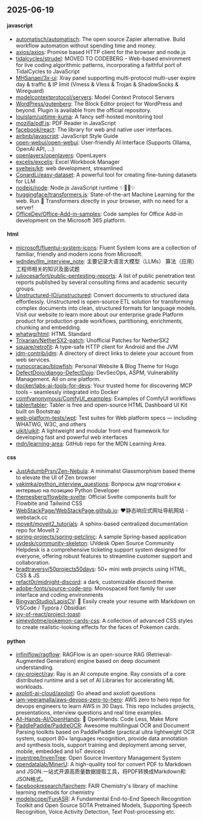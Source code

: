 ## 2025-06-19

#### javascript
* [automatisch/automatisch](https://github.com/automatisch/automatisch): The open source Zapier alternative. Build workflow automation without spending time and money.
* [axios/axios](https://github.com/axios/axios): Promise based HTTP client for the browser and node.js
* [tidalcycles/strudel](https://github.com/tidalcycles/strudel): MOVED TO CODEBERG - Web-based environment for live coding algorithmic patterns, incorporating a faithful port of TidalCycles to JavaScript
* [MHSanaei/3x-ui](https://github.com/MHSanaei/3x-ui): Xray panel supporting multi-protocol multi-user expire day & traffic & IP limit (Vmess & Vless & Trojan & ShadowSocks & Wireguard)
* [modelcontextprotocol/servers](https://github.com/modelcontextprotocol/servers): Model Context Protocol Servers
* [WordPress/gutenberg](https://github.com/WordPress/gutenberg): The Block Editor project for WordPress and beyond. Plugin is available from the official repository.
* [louislam/uptime-kuma](https://github.com/louislam/uptime-kuma): A fancy self-hosted monitoring tool
* [mozilla/pdf.js](https://github.com/mozilla/pdf.js): PDF Reader in JavaScript
* [facebook/react](https://github.com/facebook/react): The library for web and native user interfaces.
* [airbnb/javascript](https://github.com/airbnb/javascript): JavaScript Style Guide
* [open-webui/open-webui](https://github.com/open-webui/open-webui): User-friendly AI Interface (Supports Ollama, OpenAI API, ...)
* [openlayers/openlayers](https://github.com/openlayers/openlayers): OpenLayers
* [exceljs/exceljs](https://github.com/exceljs/exceljs): Excel Workbook Manager
* [sveltejs/kit](https://github.com/sveltejs/kit): web development, streamlined
* [ConardLi/easy-dataset](https://github.com/ConardLi/easy-dataset): A powerful tool for creating fine-tuning datasets for LLM
* [nodejs/node](https://github.com/nodejs/node): Node.js JavaScript runtime ✨🐢🚀✨
* [huggingface/transformers.js](https://github.com/huggingface/transformers.js): State-of-the-art Machine Learning for the web. Run 🤗 Transformers directly in your browser, with no need for a server!
* [OfficeDev/Office-Add-in-samples](https://github.com/OfficeDev/Office-Add-in-samples): Code samples for Office Add-in development on the Microsoft 365 platform.

#### html
* [microsoft/fluentui-system-icons](https://github.com/microsoft/fluentui-system-icons): Fluent System Icons are a collection of familiar, friendly and modern icons from Microsoft.
* [wdndev/llm_interview_note](https://github.com/wdndev/llm_interview_note): 主要记录大语言大模型（LLMs） 算法（应用）工程师相关的知识及面试题
* [juliocesarfort/public-pentesting-reports](https://github.com/juliocesarfort/public-pentesting-reports): A list of public penetration test reports published by several consulting firms and academic security groups.
* [Unstructured-IO/unstructured](https://github.com/Unstructured-IO/unstructured): Convert documents to structured data effortlessly. Unstructured is open-source ETL solution for transforming complex documents into clean, structured formats for language models. Visit our website to learn more about our enterprise grade Platform product for production grade workflows, partitioning, enrichments, chunking and embedding.
* [whatwg/html](https://github.com/whatwg/html): HTML Standard
* [Trixarian/NetherSX2-patch](https://github.com/Trixarian/NetherSX2-patch): Unofficial Patches for NetherSX2
* [square/retrofit](https://github.com/square/retrofit): A type-safe HTTP client for Android and the JVM
* [jdm-contrib/jdm](https://github.com/jdm-contrib/jdm): A directory of direct links to delete your account from web services.
* [nunocoracao/blowfish](https://github.com/nunocoracao/blowfish): Personal Website & Blog Theme for Hugo
* [DefectDojo/django-DefectDojo](https://github.com/DefectDojo/django-DefectDojo): DevSecOps, ASPM, Vulnerability Management. All on one platform.
* [docker/labs-ai-tools-for-devs](https://github.com/docker/labs-ai-tools-for-devs): Your trusted home for discovering MCP tools – seamlessly integrated into Docker
* [comfyanonymous/ComfyUI_examples](https://github.com/comfyanonymous/ComfyUI_examples): Examples of ComfyUI workflows
* [tabler/tabler](https://github.com/tabler/tabler): Tabler is free and open-source HTML Dashboard UI Kit built on Bootstrap
* [web-platform-tests/wpt](https://github.com/web-platform-tests/wpt): Test suites for Web platform specs — including WHATWG, W3C, and others
* [uikit/uikit](https://github.com/uikit/uikit): A lightweight and modular front-end framework for developing fast and powerful web interfaces
* [mdn/learning-area](https://github.com/mdn/learning-area): GitHub repo for the MDN Learning Area.

#### css
* [JustAdumbPrsn/Zen-Nebula](https://github.com/JustAdumbPrsn/Zen-Nebula): A minimalist Glassmorphism based theme to elevate the UI of Zen browser
* [yakimka/python_interview_questions](https://github.com/yakimka/python_interview_questions): Вопросы для подготовки к интервью на позицию Python Developer
* [themesberg/flowbite-svelte](https://github.com/themesberg/flowbite-svelte): Official Svelte components built for Flowbite and Tailwind CSS
* [WebStackPage/WebStackPage.github.io](https://github.com/WebStackPage/WebStackPage.github.io): ❤️静态响应式网址导航网站 - webstack.cc
* [moveit/moveit2_tutorials](https://github.com/moveit/moveit2_tutorials): A sphinx-based centralized documentation repo for MoveIt 2
* [spring-projects/spring-petclinic](https://github.com/spring-projects/spring-petclinic): A sample Spring-based application
* [uvdesk/community-skeleton](https://github.com/uvdesk/community-skeleton): UVdesk Open Source Community Helpdesk is a comprehensive ticketing support system designed for everyone, offering robust features to streamline customer support and collaboration.
* [bradtraversy/50projects50days](https://github.com/bradtraversy/50projects50days): 50+ mini web projects using HTML, CSS & JS
* [refact0r/midnight-discord](https://github.com/refact0r/midnight-discord): a dark, customizable discord theme.
* [adobe-fonts/source-code-pro](https://github.com/adobe-fonts/source-code-pro): Monospaced font family for user interface and coding environments
* [BingyanStudio/LapisCV](https://github.com/BingyanStudio/LapisCV): 📄 Easily create your resume with Markdown on VSCode / Typora / Obsidian
* [joy-of-react/project-toast](https://github.com/joy-of-react/project-toast): 
* [simeydotme/pokemon-cards-css](https://github.com/simeydotme/pokemon-cards-css): A collection of advanced CSS styles to create realistic-looking effects for the faces of Pokemon cards.

#### python
* [infiniflow/ragflow](https://github.com/infiniflow/ragflow): RAGFlow is an open-source RAG (Retrieval-Augmented Generation) engine based on deep document understanding.
* [ray-project/ray](https://github.com/ray-project/ray): Ray is an AI compute engine. Ray consists of a core distributed runtime and a set of AI Libraries for accelerating ML workloads.
* [axolotl-ai-cloud/axolotl](https://github.com/axolotl-ai-cloud/axolotl): Go ahead and axolotl questions
* [iam-veeramalla/aws-devops-zero-to-hero](https://github.com/iam-veeramalla/aws-devops-zero-to-hero): AWS zero to hero repo for devops engineers to learn AWS in 30 Days. This repo includes projects, presentations, interview questions and real time examples.
* [All-Hands-AI/OpenHands](https://github.com/All-Hands-AI/OpenHands): 🙌 OpenHands: Code Less, Make More
* [PaddlePaddle/PaddleOCR](https://github.com/PaddlePaddle/PaddleOCR): Awesome multilingual OCR and Document Parsing toolkits based on PaddlePaddle (practical ultra lightweight OCR system, support 80+ languages recognition, provide data annotation and synthesis tools, support training and deployment among server, mobile, embedded and IoT devices)
* [inventree/InvenTree](https://github.com/inventree/InvenTree): Open Source Inventory Management System
* [opendatalab/MinerU](https://github.com/opendatalab/MinerU): A high-quality tool for convert PDF to Markdown and JSON.一站式开源高质量数据提取工具，将PDF转换成Markdown和JSON格式。
* [facebookresearch/fairchem](https://github.com/facebookresearch/fairchem): FAIR Chemistry's library of machine learning methods for chemistry
* [modelscope/FunASR](https://github.com/modelscope/FunASR): A Fundamental End-to-End Speech Recognition Toolkit and Open Source SOTA Pretrained Models, Supporting Speech Recognition, Voice Activity Detection, Text Post-processing etc.
